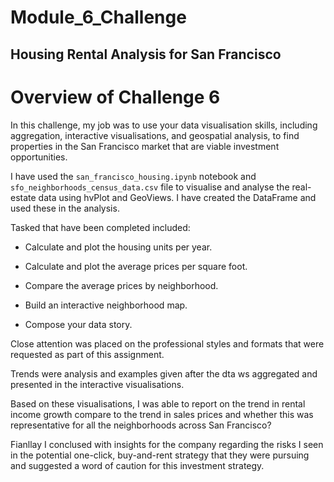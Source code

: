 # Module_6_Challenge
## Housing Rental Analysis for San Francisco


# Overview of Challenge 6

In this challenge, my job was to use your data visualisation skills, including aggregation, interactive visualisations, and geospatial analysis, to find properties in the San Francisco market that are viable investment opportunities.

I have used the `san_francisco_housing.ipynb` notebook and `sfo_neighborhoods_census_data.csv` file to visualise and analyse the real-estate data using hvPlot and GeoViews. 
I have created the DataFrame and used these in the analysis.

Tasked that have been completed included:

* Calculate and plot the housing units per year.

* Calculate and plot the average prices per square foot.

* Compare the average prices by neighborhood.

* Build an interactive neighborhood map.

* Compose your data story.

Close attention was placed on the professional styles and formats that were requested as part of this assignment.


Trends were analysis and examples given after the dta ws aggregated and presented in the interactive visualisations.

Based on these visualisations, I was able to report on the trend in rental income growth compare to the trend in sales prices and whether this was representative for all the neighborhoods across San Francisco?

Fianllay I conclused with insights for the company regarding the risks I seen in the potential one-click, buy-and-rent strategy that they were pursuing and suggested a word of caution for this investment strategy.